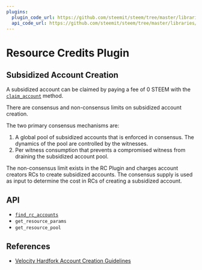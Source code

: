 ```yaml
---
plugins:
  plugin_code_url: https://github.com/steemit/steem/tree/master/libraries/plugins/rc
  api_code_url: https://github.com/steemit/steem/tree/master/libraries/plugins/apis/rc_api
---
```


# Resource Credits Plugin


## Subsidized Account Creation

A subsidized account can be claimed by paying a fee of 0 STEEM with the [`claim_account`](/platform/methods/claim_account.md) method. 

There are consensus and non-consensus limits on subsidized account creation.

The two primary consensus mechanisms are:

1. A global pool of subsidized accounts that is enforced in consensus. The dynamics of the pool are controlled by the witnesses.
2. Per witness consumption that prevents a compromised witness from draining the subsidized account pool.

The non-consensus limit exists in the RC Plugin and charges account creators RCs to create subsidized accounts. The consensus supply is used as input to determine the cost in RCs of creating a subsidized account.


## API

- [`find_rc_accounts`](/platform/methods/find_rc_accounts.md)
- `get_resource_params`
- `get_resource_pool`


## References

- [Velocity Hardfork Account Creation Guidelines](https://steemit.com/hf20/@steemitblog/velocity-hardfork-account-creation-guidelines)
